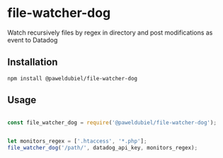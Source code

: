 # file-watcher-dog
Watch recursively files by regex in directory and post modifications as event to Datadog

## Installation
```npm install @paweldubiel/file-watcher-dog```

## Usage
```javascript

const file_watcher_dog = require('@paweldubiel/file-watcher-dog');


let monitors_regex = ['.htaccess', '*.php'];
file_watcher_dog('/path/', datadog_api_key, monitors_regex);
```